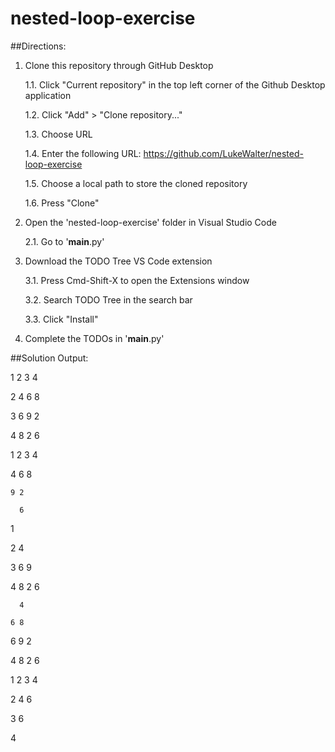 # nested-loop-exercise

##Directions:

1. Clone this repository through GitHub Desktop
   
    1.1. Click "Current repository" in the top left corner of the Github Desktop application
   
    1.2. Click "Add" > "Clone repository..."
   
    1.3. Choose URL
   
    1.4. Enter the following URL: https://github.com/LukeWalter/nested-loop-exercise
   
    1.5. Choose a local path to store the cloned repository
   
    1.6. Press "Clone"

   
   
3. Open the 'nested-loop-exercise' folder in Visual Studio Code
   
    2.1. Go to '__main__.py'

5. Download the TODO Tree VS Code extension
   
    3.1. Press Cmd-Shift-X to open the Extensions window
   
    3.2. Search TODO Tree in the search bar
   
    3.3. Click "Install"

   

7. Complete the TODOs in '__main__.py'

##Solution Output:

1 2 3 4 

2 4 6 8 

3 6 9 2

4 8 2 6



1 2 3 4

  4 6 8
  
    9 2
    
      6
      


1

2 4

3 6 9

4 8 2 6



      4
      
    6 8
    
  6 9 2
  
4 8 2 6



1 2 3 4

2 4 6

3 6

4
